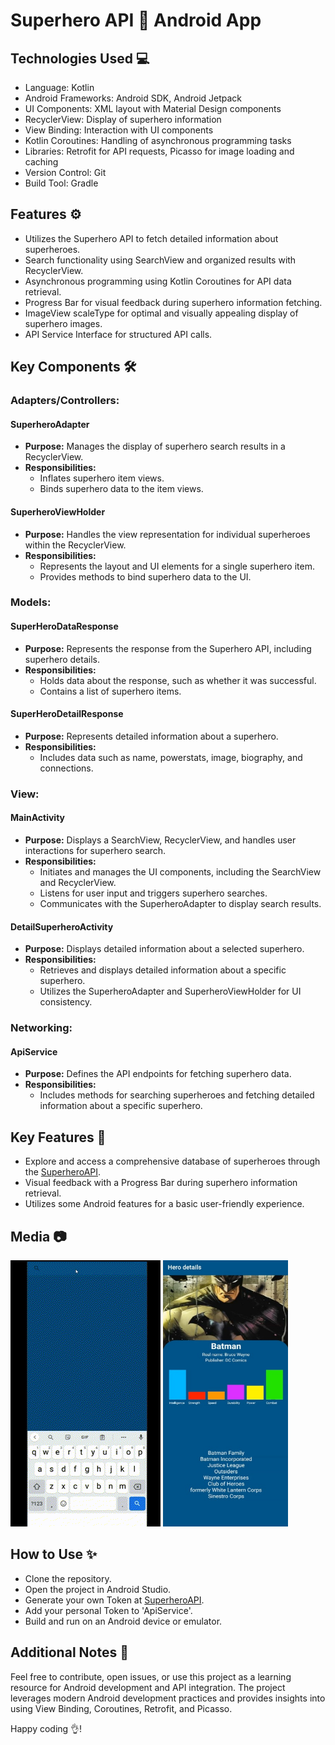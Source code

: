 # Superhero API 🦸 Android App

## Technologies Used 💻

- Language: Kotlin
- Android Frameworks: Android SDK, Android Jetpack
- UI Components: XML layout with Material Design components
- RecyclerView: Display of superhero information
- View Binding: Interaction with UI components
- Kotlin Coroutines: Handling of asynchronous programming tasks
- Libraries: Retrofit for API requests, Picasso for image loading and caching
- Version Control: Git
- Build Tool: Gradle
  

## Features ⚙️

- Utilizes the Superhero API to fetch detailed information about superheroes.
- Search functionality using SearchView and organized results with RecyclerView.
- Asynchronous programming using Kotlin Coroutines for API data retrieval.
- Progress Bar for visual feedback during superhero information fetching.
- ImageView scaleType for optimal and visually appealing display of superhero images.
- API Service Interface for structured API calls.
  

## Key Components 🛠️

### Adapters/Controllers:

#### SuperheroAdapter
- **Purpose:** Manages the display of superhero search results in a RecyclerView.
- **Responsibilities:**
  - Inflates superhero item views.
  - Binds superhero data to the item views.

#### SuperheroViewHolder
- **Purpose:** Handles the view representation for individual superheroes within the RecyclerView.
- **Responsibilities:**
  - Represents the layout and UI elements for a single superhero item.
  - Provides methods to bind superhero data to the UI.


### Models:
#### SuperHeroDataResponse
- **Purpose:** Represents the response from the Superhero API, including superhero details.
- **Responsibilities:**
  - Holds data about the response, such as whether it was successful.
  - Contains a list of superhero items.

#### SuperHeroDetailResponse
- **Purpose:** Represents detailed information about a superhero.
- **Responsibilities:**
  - Includes data such as name, powerstats, image, biography, and connections.



### View:
#### MainActivity
- **Purpose:** Displays a SearchView, RecyclerView, and handles user interactions for superhero search.
- **Responsibilities:**
  - Initiates and manages the UI components, including the SearchView and RecyclerView.
  - Listens for user input and triggers superhero searches.
  - Communicates with the SuperheroAdapter to display search results.

#### DetailSuperheroActivity
- **Purpose:** Displays detailed information about a selected superhero.
- **Responsibilities:**
  - Retrieves and displays detailed information about a specific superhero.
  - Utilizes the SuperheroAdapter and SuperheroViewHolder for UI consistency.



### Networking:
#### ApiService
- **Purpose:** Defines the API endpoints for fetching superhero data.
- **Responsibilities:**
  - Includes methods for searching superheroes and fetching detailed information about a specific superhero.



## Key Features 🚀
- Explore and access a comprehensive database of superheroes through the <a href="https://superheroapi.com/" rel="noopener noreferrer" target="_blank">SuperheroAPI</a>.
- Visual feedback with a Progress Bar during superhero information retrieval.
- Utilizes some Android features for a basic user-friendly experience.

## Media 📷

<p>
<img src="image/SuperheroAPI.gif" alt="SuperheroAPI" width="240" height="426"/>
<img src="image/SuperheroScreen.jpg" alt="SuperheroScreen" width="200" height="426"/>
</p>


## How to Use ✨

- Clone the repository.
- Open the project in Android Studio.
- Generate your own Token at <a href="https://superheroapi.com/" rel="noopener noreferrer" target="_blank">SuperheroAPI</a>.
- Add your personal Token to 'ApiService'.
- Build and run on an Android device or emulator.


## Additional Notes 📝

Feel free to contribute, open issues, or use this project as a learning resource for Android development and API integration. The project leverages modern Android development practices and provides insights into using View Binding, Coroutines, Retrofit, and Picasso. 

Happy coding 👌! 
